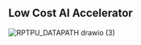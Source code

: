 ## Low Cost AI Accelerator   
![RPTPU_DATAPATH drawio (3)](https://github.com/user-attachments/assets/e4cb295b-641f-4600-94f5-4cbd07a4e28d)
